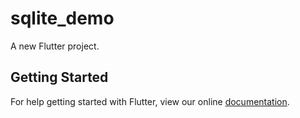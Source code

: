# sqlite_demo

A new Flutter project.

## Getting Started

For help getting started with Flutter, view our online
[documentation](https://flutter.io/).
